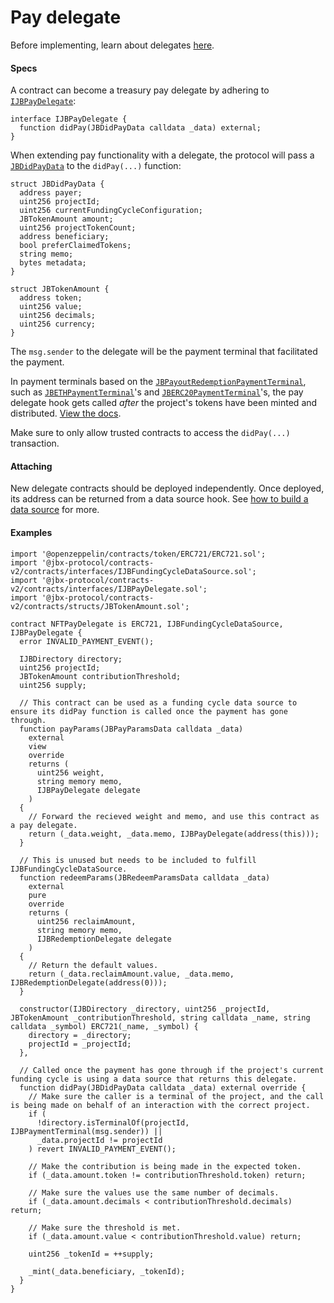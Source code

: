 # Pay delegate

Before implementing, learn about delegates [here](/dev/learn/glossary/delegate.md).
#### Specs

A contract can become a treasury pay delegate by adhering to [`IJBPayDelegate`](/dev/api/v3/interfaces/ijbpaydelegate.md):

```
interface IJBPayDelegate {
  function didPay(JBDidPayData calldata _data) external;
}
```

When extending pay functionality with a delegate, the protocol will pass a [`JBDidPayData`](/dev/api/v3/data-structures/jbdidpaydata.md) to the `didPay(...)` function:

```
struct JBDidPayData {
  address payer;
  uint256 projectId;
  uint256 currentFundingCycleConfiguration;
  JBTokenAmount amount;
  uint256 projectTokenCount;
  address beneficiary;
  bool preferClaimedTokens;
  string memo;
  bytes metadata;
}
```

```
struct JBTokenAmount {
  address token;
  uint256 value;
  uint256 decimals;
  uint256 currency;
}
```

The `msg.sender` to the delegate will be the payment terminal that facilitated the payment. 

In payment terminals based on the [`JBPayoutRedemptionPaymentTerminal`](/dev/api/v3/contracts/or-payment-terminals/or-abstract/jbpayoutredemptionpaymentterminal), such as [`JBETHPaymentTerminal`](/dev/api/v3/contracts/or-payment-terminals/jbethpaymentterminal/README.md)'s and [`JBERC20PaymentTerminal`](/dev/api/v3/contracts/or-payment-terminals/jberc20paymentterminal/README.md)'s, the pay delegate hook gets called *after* the project's tokens have been minted and distributed. [View the docs](/dev/api/v3/contracts/or-payment-terminals/or-abstract/jbpayoutredemptionpaymentterminal/write/-_pay.md). 

Make sure to only allow trusted contracts to access the `didPay(...)` transaction.

#### Attaching

New delegate contracts should be deployed independently. Once deployed, its address can be returned from a data source hook. See [how to build a data source](/dev/build/treasury-extensions/data-source.md) for more.

#### Examples

```
import '@openzeppelin/contracts/token/ERC721/ERC721.sol';
import '@jbx-protocol/contracts-v2/contracts/interfaces/IJBFundingCycleDataSource.sol';
import '@jbx-protocol/contracts-v2/contracts/interfaces/IJBPayDelegate.sol';
import '@jbx-protocol/contracts-v2/contracts/structs/JBTokenAmount.sol';

contract NFTPayDelegate is ERC721, IJBFundingCycleDataSource, IJBPayDelegate {
  error INVALID_PAYMENT_EVENT();

  IJBDirectory directory;
  uint256 projectId;
  JBTokenAmount contributionThreshold;
  uint256 supply;
  
  // This contract can be used as a funding cycle data source to ensure its didPay function is called once the payment has gone through.
  function payParams(JBPayParamsData calldata _data)
    external
    view
    override
    returns (
      uint256 weight,
      string memory memo,
      IJBPayDelegate delegate
    )
  {
    // Forward the recieved weight and memo, and use this contract as a pay delegate.
    return (_data.weight, _data.memo, IJBPayDelegate(address(this)));
  }
  
  // This is unused but needs to be included to fulfill IJBFundingCycleDataSource.
  function redeemParams(JBRedeemParamsData calldata _data)
    external
    pure
    override
    returns (
      uint256 reclaimAmount,
      string memory memo,
      IJBRedemptionDelegate delegate
    )
  {
    // Return the default values.
    return (_data.reclaimAmount.value, _data.memo, IJBRedemptionDelegate(address(0)));
  }

  constructor(IJBDirectory _directory, uint256 _projectId, JBTokenAmount _contributionThreshold, string calldata _name, string calldata _symbol) ERC721(_name, _symbol) {
    directory = _directory;
    projectId = _projectId;
  },
  
  // Called once the payment has gone through if the project's current funding cycle is using a data source that returns this delegate.
  function didPay(JBDidPayData calldata _data) external override {
    // Make sure the caller is a terminal of the project, and the call is being made on behalf of an interaction with the correct project.
    if (
      !directory.isTerminalOf(projectId, IJBPaymentTerminal(msg.sender)) ||
      _data.projectId != projectId
    ) revert INVALID_PAYMENT_EVENT();

    // Make the contribution is being made in the expected token.
    if (_data.amount.token != contributionThreshold.token) return;

    // Make sure the values use the same number of decimals.
    if (_data.amount.decimals < contributionThreshold.decimals) return;

    // Make sure the threshold is met.
    if (_data.amount.value < contributionThreshold.value) return;

    uint256 _tokenId = ++supply;

    _mint(_data.beneficiary, _tokenId);
  }
}
```
